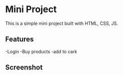 # Mini Project
 
This is a simple mini project built with HTML, CSS, JS.

## Features
-Login
-Buy products
-add to cark

## Screenshot